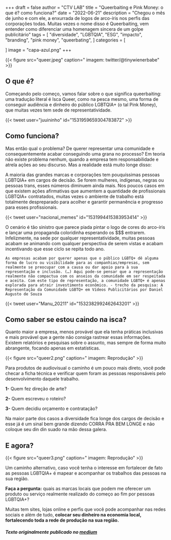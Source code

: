 +++
draft = false
author = "CTV LAB"
title = "Queerbaiting e Pink Money: o que é? como funciona?"
date = "2022-06-21"
description = "Chegou o mês de junho e com ele, a enxurrada de logos de arco-íris nos perfis das corporações todas. Muitas vezes o nome disso é Queerbaiting, vem entender como diferenciar uma homenagem sincera de um golpe publicitário"
tags = [
    "diversidade",
    "LGBTQIA",
    "ESG",
    "impacto",
    "branding",
    "pink money",
    "queerbating",
]
categories = [
    
]
image = "capa-azul.png"
+++

{{< figure src="queer.jpeg" caption=" imagem: twitter/@tinywienerbabe" >}}


## O que é?
Começando pelo começo, vamos falar sobre o que significa queerbaiting: uma tradução literal é Isca Queer, como na pesca mesmo, uma forma de conseguir audiência e dinheiro do público LGBTQIA+ (o tal Pink Money), que muitas vezes tem sede de representatividade.

{{< tweet user="juuininho" id="1531959659304783872" >}}

## Como funciona?
Mas então qual o problema? De querer representar uma comunidade e consequentemente acabar conseguindo uma grana no processo? Em teoria não existe problema nenhum, quando a empresa tem responsabilidade e atrela ações ao seu discurso. Mas a realidade está muito longe disso:

A maioria das grandes marcas e corporações tem pouquíssimas pessoas LGBTQIA+ em cargos de decisão. Se forem mulheres, indígenas, negras ou pessoas trans, esses números diminuem ainda mais. Nos poucos casos em que existem ações afirmativas que aumentem a quantidade de profissionais LGBTQIA+ contratados, muitas vezes o ambiente de trabalho está totalmente despreparado para acolher e garantir permanência e progresso para esses profissionais.

{{< tweet user="nacional_memes" id="1531994415383953414" >}}

O cenário é tão sinistro que parece piada pintar o logo de cores do arco-íris e lançar uma propaganda coloridinha esperando os $$$ entrarem. Infelizmente, na sede por qualquer representatividade, muitas pessoas acabam se animando com qualquer perspectiva de serem vistas e acabam incentivando que esse ciclo se repita todo ano.

`As empresas acabam por querer apenas que o público LGBTQ+ dê alguma forma de lucro ou visibilidade para as companhias/empresas, sem realmente se preocupar com a causa ou dar apoio para à sua representação e inclusão. (…) Aqui pode-se pensar que a representação realmente não compactua com os anseios da comunidade em ser respeitada e aceita. Com este tipo de representação, a comunidade LGBTQ+ é apenas explorada para atrair investimento econômico. - trecho da pesquisa: A Representação da Comunidade LGBTQ+ em Vídeos Publicitários por Daniel Augusto de Souza`

{{< tweet user="Manu_20211" id="1532382992462643201" >}}

## Como saber se estou caindo na isca?
Quanto maior a empresa, menos provável que ela tenha práticas inclusivas e mais provável que a gente não consiga rastrear essas informações. Existem relatórios e pesquisas sobre o assunto, mas sempre de forma muito abrangente, focando apenas em estatísticas.

{{< figure src="queer2.png" caption=" imagem: Reprodução" >}}

Para produtos de audiovisual o caminho é um pouco mais direto, você pode checar a ficha técnica e verificar quem foram as pessoas responsáveis pelo desenvolvimento daquele trabalho.

**1-** Quem fez direção de arte?

**2-** Quem escreveu o roteiro?

**3-** Quem decidiu orçamento e contratação?

Na maior parte dos casos a diversidade fica longe dos cargos de decisão e esse já é um sinal bem grande dizendo CORRA PRA BEM LONGE e não coloque seu din din suado na mão dessa galera.

## E agora?

{{< figure src="queer3.png" caption=" imagem: Reprodução" >}}

Um caminho alternativo, caso você tenha o interesse em fortalecer de fato as pessoas LGBTQIA+ é mapear e acompanhar os trabalhos das pessoas na sua região.

**Faça a pergunta:** quais as marcas locais que podem me oferecer um produto ou serviço realmente realizado do começo ao fim por pessoas LGBTQIA+?

Muitas tem sites, lojas online e perfis que você pode acompanhar nas redes sociais e além de tudo, **colocar seu dinheiro na economia local, fortalecendo toda a rede de produção na sua região.**


##### Texto originalmente publicado no [medium](https://ctv-lab.medium.com/queerbaiting-e-pink-money-o-que-%C3%A9-como-funciona-62665887976f)
